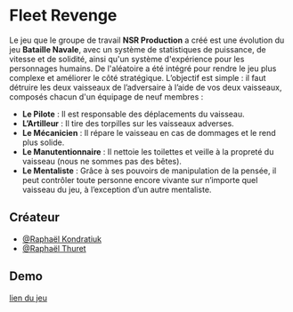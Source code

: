 # Fleet Revenge

Le jeu que le groupe de travail **NSR Production** a créé est une évolution du jeu **Bataille Navale**, avec un système de statistiques de puissance, de vitesse et de solidité, ainsi qu'un système d'expérience pour les personnages humains. De l'aléatoire a été intégré pour rendre le jeu plus complexe et améliorer le côté stratégique.
L’objectif est simple : il faut détruire les deux vaisseaux de l’adversaire à l’aide de vos deux vaisseaux, composés chacun d'un équipage de neuf membres :
- **Le Pilote** : Il est responsable des déplacements du vaisseau.
- **L’Artilleur** : Il tire des torpilles sur les vaisseaux adverses.
- **Le Mécanicien** : Il répare le vaisseau en cas de dommages et le rend plus solide.
- **Le Manutentionnaire** : Il nettoie les toilettes et veille à la propreté du vaisseau (nous ne sommes pas des bêtes).
- **Le Mentaliste** : Grâce à ses pouvoirs de manipulation de la pensée, il peut contrôler toute personne encore vivante sur n’importe quel vaisseau du jeu, à l’exception d’un autre mentaliste.



## Créateur

- [@Raphaël Kondratiuk](https://github.com/Raphael-K-78/)
- [@Raphaël Thuret](https://github.com/Nisetram)


## Demo
[lien du jeu](http://fleet-revenge.raphael.kondratiuk.mmi-velizy.fr/)
